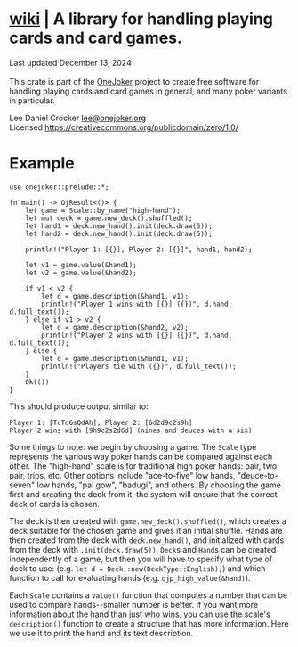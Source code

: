 # [wiki](https://github.com/lcrocker/ojpoker/wiki/Rust_Libraries) | A library for handling playing cards and card games.

Last updated December 13, 2024 \
\
This crate is part of the [OneJoker](https://onejoker.org) project
to create free software for handling playing cards and card games
in general, and many poker variants in particular.

Lee Daniel Crocker <lee@onejoker.org> \
Licensed <https://creativecommons.org/publicdomain/zero/1.0/>

# Example
```
use onejoker::prelude::*;

fn main() -> OjResult<()> {
    let game = Scale::by_name("high-hand");
    let mut deck = game.new_deck().shuffled();
    let hand1 = deck.new_hand().init(deck.draw(5));
    let hand2 = deck.new_hand().init(deck.draw(5));

    println!("Player 1: [{}], Player 2: [{}]", hand1, hand2);

    let v1 = game.value(&hand1);
    let v2 = game.value(&hand2);

    if v1 < v2 {
        let d = game.description(&hand1, v1);
        println!("Player 1 wins with [{}] ({})", d.hand, d.full_text());
    } else if v1 > v2 {
        let d = game.description(&hand2, v2);
        println!("Player 2 wins with [{}] ({})", d.hand, d.full_text());
    } else {
        let d = game.description(&hand1, v1);
        println!("Players tie with ({})", d.full_text());
    }
    Ok(())
}
```
This should produce output similar to:
```text
Player 1: [TcTd6sQdAh], Player 2: [6d2d9c2s9h]
Player 2 wins with [9h9c2s2d6d] (nines and deuces with a six)
```
Some things to note: we begin by choosing a game.
The `Scale` type represents the various way poker hands can be
compared against each other.
The "high-hand" scale is for traditional high poker hands: pair,
two pair, trips, etc.
Other options include "ace-to-five" low hands, "deuce-to-seven" low
hands, "pai gow", "badugi", and others.
By choosing the game first and creating the deck from it, the system
will ensure that the correct deck of cards is chosen.

The deck is then created with `game.new_deck().shuffled()`, which
creates a deck suitable for the chosen game and gives it an initial
shuffle.
Hands are then created from the deck with `deck.new_hand()`, and
initialized with cards from the deck with `.init(deck.draw(5))`.
`Deck`s and `Hand`s can be created independently of a game, but then
you will have to specify what type of deck to use: (e.g.
`let d = Deck::new(DeckType::English);`) and which function to call
for evaluating hands (e.g. `ojp_high_value(&hand)`).

Each `Scale` contains a `value()` function that computes a number
that can be used to compare hands--smaller number is better.
If you want more information about the hand than just who wins,
you can use the scale's `description()` function to create a
structure that has more information. Here we use it to print the
hand and its text description.
